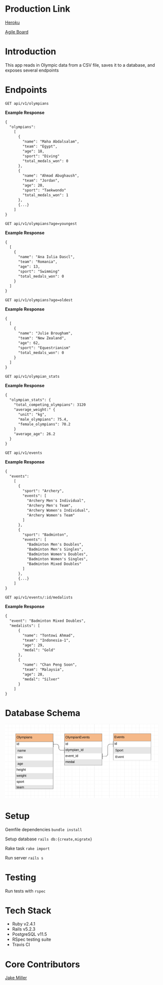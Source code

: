 # Production Link

[Heroku](https://koroibos.herokuapp.com/)

[Agile Board](https://github.com/Jake0Miller/koroibos/projects/1)

# Introduction

This app reads in Olympic data from a CSV file, saves it to a database, and exposes several endpoints

# Endpoints

```
GET api/v1/olympians
```

**Example Response**
```
{
  "olympians":
    [
      {
        "name": "Maha Abdalsalam",
        "team": "Egypt",
        "age": 18,
        "sport": "Diving"
        "total_medals_won": 0
      },
      {
        "name": "Ahmad Abughaush",
        "team": "Jordan",
        "age": 20,
        "sport": "Taekwondo"
        "total_medals_won": 1
      },
      {...}
    ]
}
```

```
GET api/v1/olympians?age=youngest
```

**Example Response**
```
{
  [
    {
      "name": "Ana Iulia Dascl",
      "team": "Romania",
      "age": 13,
      "sport": "Swimming"
      "total_medals_won": 0
    }
  ]
}
```

```
GET api/v1/olympians?age=oldest
```

**Example Response**
```
{
  [
    {
      "name": "Julie Brougham",
      "team": "New Zealand",
      "age": 62,
      "sport": "Equestrianism"
      "total_medals_won": 0
    }
  ]
}
```

```
GET api/v1/olympian_stats
```

**Example Response**
```
{
  "olympian_stats": {
    "total_competing_olympians": 3120
    "average_weight:" {
      "unit": "kg",
      "male_olympians": 75.4,
      "female_olympians": 70.2
    }
    "average_age": 26.2
  }
}
```

```
GET api/v1/events
```

**Example Response**
```
{
  "events":
    [
      {
        "sport": "Archery",
        "events": [
          "Archery Men's Individual",
          "Archery Men's Team",
          "Archery Women's Individual",
          "Archery Women's Team"
        ]
      },
      {
        "sport": "Badminton",
        "events": [
          "Badminton Men's Doubles",
          "Badminton Men's Singles",
          "Badminton Women's Doubles",
          "Badminton Women's Singles",
          "Badminton Mixed Doubles"
        ]
      },
      {...}
    ]
}
```

```
GET api/v1/events/:id/medalists
```

**Example Response**
```
{
  "event": "Badminton Mixed Doubles",
  "medalists": [
      {
        "name": "Tontowi Ahmad",
        "team": "Indonesia-1",
        "age": 29,
        "medal": "Gold"
      },
      {
        "name": "Chan Peng Soon",
        "team": "Malaysia",
        "age": 28,
        "medal": "Silver"
      }
    ]
}
```

# Database Schema

![Database Schema](https://github.com/Jake0Miller/koroibos/blob/master/Screen%20Shot%202019-11-05%20at%203.03.14%20PM.png?raw=true)

# Setup

Gemfile dependencies `bundle install`

Setup database
`rails db:{create,migrate}`

Rake task `rake import`

Run server `rails s`

# Testing

Run tests with
`rspec`

# Tech Stack

* Ruby v2.4.1
* Rails v5.2.3
* PostgreSQL v11.5
* RSpec testing suite
* Travis CI

# Core Contributors

[Jake Miller](https://github.com/Jake0Miller)
